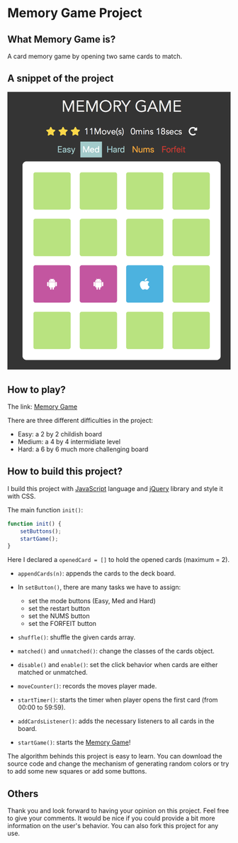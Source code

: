 # Memory Game Project

## What Memory Game is?

A card memory game by opening two same cards to match.

## A snippet of the project

![](./MemoryGame/snippet.png)

## How to play?

The link: [Memory Game](https://walkccc.github.io/MemoryGame/)

There are three different difficulties in the project:

- Easy: a 2 by 2 childish board
- Medium: a 4 by 4 intermidiate level
- Hard: a 6 by 6 much more challenging board

## How to build this project?

I build this project with [JavaScript](https://www.javascript.com) language and [jQuery](https://jquery.com) library and style it with CSS.

The main function `init()`:

```javascript
function init() {
    setButtons();
    startGame();
}
```

Here I declared a `openedCard = []` to hold the opened cards (maximum = 2).

- `appendCards(n)`: appends the cards to the deck board.

- In `setButton()`, there are many tasks we have to assign:

    - set the mode buttons (Easy, Med and Hard)
    - set the restart button
    - set the NUMS button
    - set the FORFEIT button

- `shuffle()`: shuffle the given cards array.

- `matched()` and `unmatched()`: change the classes of the cards object.

- `disable()` and `enable()`: set the click behavior when cards are either matched or unmatched.

- `moveCounter()`: records the moves player made.

- `startTimer()`: starts the timer when player opens the first card (from 00:00 to 59:59).

- `addCardsListener()`: adds the necessary listeners to all cards in the board.

- `startGame()`: starts the [Memory Game](https://walkccc.github.io/MemoryGame/)!

The algorithm behinds this project is easy to learn. You can download the source code and change the mechanism of generating random colors or try to add some new squares or add some buttons.

## Others

Thank you and look forward to having your opinion on this project. Feel free to give your comments. It would be nice if you could provide a bit more information on the user's behavior. You can also fork this project for any use.

